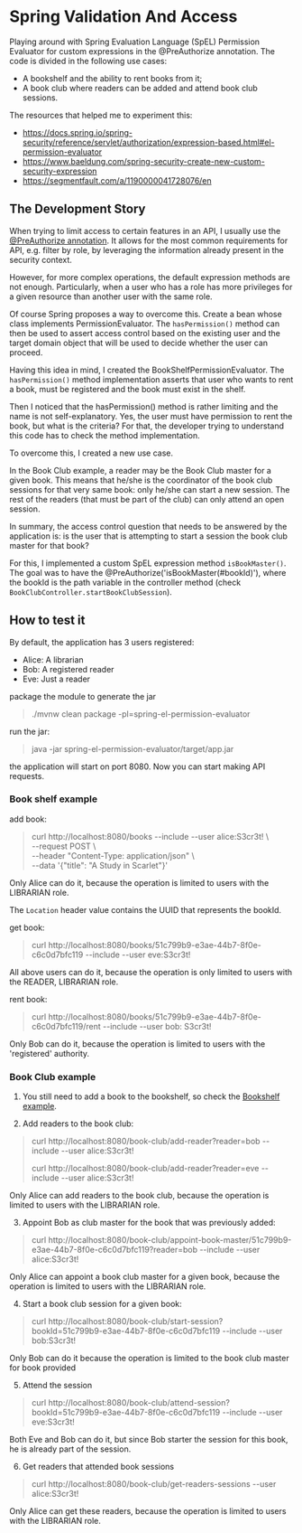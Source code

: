 # Spring Validation And Access

Playing around with Spring Evaluation Language (SpEL) Permission Evaluator for custom expressions in the @PreAuthorize annotation.
The code is divided in the following use cases:
- A bookshelf and the ability to rent books from it;
- A book club where readers can be added and attend book club sessions.

The resources that helped me to experiment this:

- https://docs.spring.io/spring-security/reference/servlet/authorization/expression-based.html#el-permission-evaluator
- https://www.baeldung.com/spring-security-create-new-custom-security-expression
- https://segmentfault.com/a/1190000041728076/en

## The Development Story

When trying to limit access to certain features in an API, I usually use the [@PreAuthorize annotation](https://docs.spring.io/spring-security/reference/5.7.3/servlet/authorization/expression-based.html#_access_control_using_preauthorize_and_postauthorize). It allows for the most common requirements for API, e.g. filter by role, by leveraging the information already present in the security context.

However, for more complex operations, the default expression methods are not enough. Particularly, when a user who has a role has more privileges for a given resource than another user with the same role.

Of course Spring proposes a way to overcome this. Create a bean whose class implements PermissionEvaluator. The `hasPermission()` method can then be used to assert access control based on the existing user and the target domain object that will be used to decide whether the user can proceed.

Having this idea in mind, I created the BookShelfPermissionEvaluator. The `hasPermission()` method implementation asserts that user who wants to rent a book, must be registered and the book must exist in the shelf.

Then I noticed that the hasPermission() method is rather limiting and the name is not self-explanatory. Yes, the user must have permission to rent the book, but what is the criteria? For that, the developer trying to understand this code has to check the method implementation.

To overcome this, I created a new use case.
 
In the Book Club example, a reader may be the Book Club master for a given book. This means that he/she is the coordinator of the book club sessions for that very same book: only he/she can start a new session. The rest of the readers (that must be part of the club) can only attend an open session.

In summary, the access control question that needs to be answered by the application is: is the user that is attempting to start a session the book club master for that book?
 
 For this, I implemented a custom SpEL expression method `isBookMaster()`. The goal was to have the @PreAuthorize('isBookMaster(#bookId)'), where the bookId is the path variable in the controller method (check `BookClubController.startBookClubSession`).

## How to test it

By default, the application has 3 users registered:

- Alice: A librarian
- Bob: A registered reader
- Eve: Just a reader

package the module to generate the jar
> ./mvnw clean package -pl=spring-el-permission-evaluator

run the jar:

> java -jar spring-el-permission-evaluator/target/app.jar

the application will start on port 8080. Now you can start making API requests.

### Book shelf example

add book:

> curl http://localhost:8080/books --include --user alice:S3cr3t! \ \
> --request POST \ \
> --header "Content-Type: application/json" \ \
> --data '{"title": "A Study in Scarlet"}'

Only Alice can do it, because the operation is limited to users with the LIBRARIAN role.

The `Location` header value contains the UUID that represents the bookId.

get book:

> curl http://localhost:8080/books/51c799b9-e3ae-44b7-8f0e-c6c0d7bfc119 --include --user eve:S3cr3t!

All above users can do it, because the operation is only limited to users with the READER, LIBRARIAN role.

rent book:

> curl http://localhost:8080/books/51c799b9-e3ae-44b7-8f0e-c6c0d7bfc119/rent --include --user bob:
> S3cr3t!

Only Bob can do it, because the operation is limited to users with the 'registered' authority.

### Book Club example

1. You still need to add a book to the bookshelf, so check the [Bookshelf example](#book-shelf-example).

2. Add readers to the book club:

> curl http://localhost:8080/book-club/add-reader?reader=bob --include --user alice:S3cr3t!
>  
> curl http://localhost:8080/book-club/add-reader?reader=eve --include --user alice:S3cr3t! 

Only Alice can add readers to the book club, because the operation is limited to users with the LIBRARIAN role.

3. Appoint Bob as club master for the book that was previously added:

> curl http://localhost:8080/book-club/appoint-book-master/51c799b9-e3ae-44b7-8f0e-c6c0d7bfc119?reader=bob --include --user alice:S3cr3t!

Only Alice can appoint a book club master for a given book, because the operation is limited to users with the LIBRARIAN role.

4. Start a book club session for a given book:

> curl http://localhost:8080/book-club/start-session?bookId=51c799b9-e3ae-44b7-8f0e-c6c0d7bfc119 --include --user bob:S3cr3t!

Only Bob can do it because the operation is limited to the book club master for book provided

5. Attend the session

> curl http://localhost:8080/book-club/attend-session?bookId=51c799b9-e3ae-44b7-8f0e-c6c0d7bfc119 --include --user eve:S3cr3t!

Both Eve and Bob can do it, but since Bob starter the session for this book, he is already part of the session.

6. Get readers that attended book sessions

> curl http://localhost:8080/book-club/get-readers-sessions --user alice:S3cr3t!

Only Alice can get these readers, because the operation is limited to users with the LIBRARIAN role.
